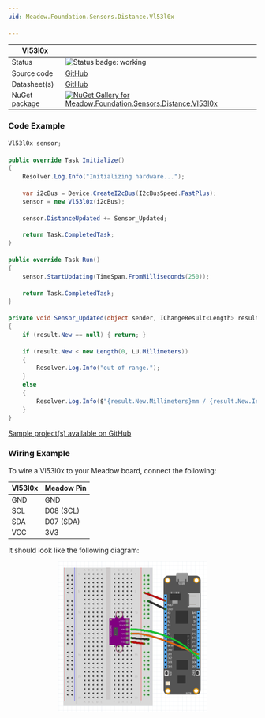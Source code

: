 ```yaml
---
uid: Meadow.Foundation.Sensors.Distance.Vl53l0x

---
```


| Vl53l0x | |
|--------|--------|
| Status | <img src="https://img.shields.io/badge/Working-brightgreen" style="width: auto; height: -webkit-fill-available;" alt="Status badge: working" /> |
| Source code | [GitHub](https://github.com/WildernessLabs/Meadow.Foundation/tree/main/Source/Meadow.Foundation.Peripherals/Sensors.Distance.Vl53l0x) |
| Datasheet(s) | [GitHub](https://github.com/WildernessLabs/Meadow.Foundation/tree/main/Source/Meadow.Foundation.Peripherals/Sensors.Distance.Vl53l0x/Datasheet) |
| NuGet package | <a href="https://www.nuget.org/packages/Meadow.Foundation.Sensors.Distance.Vl53l0x/" target="_blank"><img src="https://img.shields.io/nuget/v/Meadow.Foundation.Sensors.Distance.Vl53l0x.svg?label=Meadow.Foundation.Sensors.Distance.Vl53l0x" alt="NuGet Gallery for Meadow.Foundation.Sensors.Distance.Vl53l0x" /></a> |

### Code Example

```csharp
Vl53l0x sensor;

public override Task Initialize()
{
    Resolver.Log.Info("Initializing hardware...");

    var i2cBus = Device.CreateI2cBus(I2cBusSpeed.FastPlus);
    sensor = new Vl53l0x(i2cBus);

    sensor.DistanceUpdated += Sensor_Updated;

    return Task.CompletedTask;
}

public override Task Run()
{
    sensor.StartUpdating(TimeSpan.FromMilliseconds(250));

    return Task.CompletedTask;
}

private void Sensor_Updated(object sender, IChangeResult<Length> result)
{
    if (result.New == null) { return; }

    if (result.New < new Length(0, LU.Millimeters))
    {
        Resolver.Log.Info("out of range.");
    }
    else
    {
        Resolver.Log.Info($"{result.New.Millimeters}mm / {result.New.Inches:n3}\"");
    }
}

```

[Sample project(s) available on GitHub](https://github.com/WildernessLabs/Meadow.Foundation/tree/main/Source/Meadow.Foundation.Peripherals/Sensors.Distance.Vl53l0x/Samples/Vl53l0x_Sample)

### Wiring Example

To wire a Vl53l0x to your Meadow board, connect the following:

| Vl53l0x | Meadow Pin  |
|---------|-------------|
| GND     | GND         |
| SCL     | D08 (SCL)   |
| SDA     | D07 (SDA)   |
| VCC     | 3V3         |

It should look like the following diagram:

<img src="../../API_Assets/Meadow.Foundation.Sensors.Distance.Vl53l0x/Vl53l0x_Fritzing.png" 
    style="width: 60%; display: block; margin-left: auto; margin-right: auto;" />




